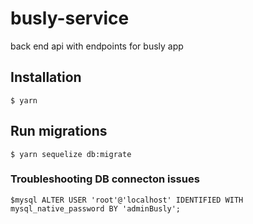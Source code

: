 # busly-service
back end api with endpoints for busly app

## Installation

    $ yarn

## Run migrations

    $ yarn sequelize db:migrate

### Troubleshooting DB connecton issues

    $mysql ALTER USER 'root'@'localhost' IDENTIFIED WITH mysql_native_password BY 'adminBusly';

